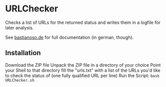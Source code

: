 # URLChecker

Checks a list of URLs for the returned status and writes them in a logfile for later analysis.

See [bastianoso.de](http://www.bastianoso.de/technologien/http-statuscodes-vieler-urls-ueberpruefen.html) for full documentation (in german, though).

## Installation

Download the ZIP file
Unpack the ZIP file in a directory of your choice
Point your Shell to that directory
fill the "urls.txt" with a list of the URLs you'd like to check the status of (one fully qualified URL per line)
Run the Script: `bash URLChecker.sh`
